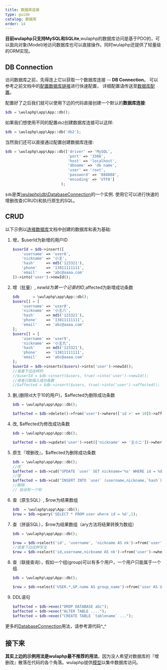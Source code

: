 ```yaml
---
title: 数据库连接
type: guide
catalog: 数据库
order: 14
---
```


**目前wulaphp只支持MySQL和SQLite**,wulaphp的数据库访问是基于PDO的，可以面向对象(Model)地访问数据库也可以直接操作。同时wulaphp还提供了轻量级的ORM实现。

## DB Connection

访问数据库之前，先得连上它以获取一个数据库连接 -- **DB Connection**。
可以参考之前文档中的[配置数据库链接](../database.html#配置数据库)进行快速配置，
详细配置请传送至[数据库配置](../config/db.html)。

配置好了之后我们就可以使用下边的代码直接创建一个默认的**数据库连接**:

```php
$db = \wulaphp\app\App::db();
```

如果我们想使用不同的配置`db2`创建数据库连接可以这样:

```php
$db = \wulaphp\app\App::db('db2');
```

当然我们还可以直接通过配置创建数据库连接:

```php
$db = \wulaphp\app\App::db(['driver' => 'MySQL',
                            'port' => '3306',
                            'host' => 'localhost',
                            'dbname' => 'db name',
                            'user' => 'root',
                            'password' => '888888',
                            'encoding' => 'UTF8']
                         );
```

`$db`是类[\wulaphp\db\DatabaseConnection](https://github.com/ninggf/wulaphp/blob/v2.0/wulaphp/db/DatabaseConnection.php)的一个实例. 使用它可以进行快速的增删改查(CRUD)和执行原生的SQL。

## CRUD

以下示例以[连接数据库](../database.html)文档中创建的数据库和表为基础:

1. 增，$userId为新增的用户ID
    ```php
    $userId = $db->insert([
        'username' => 'user6',
        'nickname' => '小王',
        'hash'     => md5('123321'),
        'phone'    => '13811111111',
        'email'    => 'abc@aaaa.com'
    ])->into('user')->newId();
    ```
2. 增（批量）, $newId为第一个记录的ID,$affected为新增成功条数
    ```php
    $db      = \wulaphp\app\App::db();
    $users[] = [
        'username' => 'user8',
        'nickname' => '小王八',
        'hash'     => md5('123321'),
        'phone'    => '13811111111',
        'email'    => 'abc@aaaa.com'
    ];
    $users[] = [
        'username' => 'user9',
        'nickname' => '小王九',
        'hash'     => md5('123321'),
        'phone'    => '13811111111',
        'email'    => 'abc@aaaa.com'
    ];
    $userId = $db->inserts($users)->into('user')->newId();
    //或者下边这样的
    //$userId = $db->insert($users, true)->into('user')->newId();
    //或者只取插入成功条数
    //$affected = $db->insert($users, true)->into('user')->affected();
    ```
3. 删,(删除id大于10的用户)，$affected为删除成功条数
    ```php
    $db = \wulaphp\app\App::db();

    $affected = $db->delete()->from('user')->where(['id >' => 10])->affected();
    ```
4. 改, $affected为修改成功条数
    ```php
    $db = \wulaphp\app\App::db();

    $affected = $db->update('user')->set(['nickname' => '王小二'])->where(['username' => 'user8'])->affected();
    ```
5. 原生『增删改』，$affected为删除成功条数
    ```php
    $db = \wulaphp\app\App::db();
    //改
    $affected = $db->cud("UPDATE `user` SET nickname='%s' WHERE id = %d", 'Leo', 1);
    //增
    $affected = $db->cud("INSERT INTO `user` (username,nickname,`hash`) VALUES ('%s','%s','%s')", 'Leo', 'user100', md5('123321'));
    //删除
    // 自动写一个呗
    ```
6. 查（原生SQL）, $row为结果数组
    ```php
    $db  = \wulaphp\app\App::db();
    $row = $db->query('SELECT * FROM user where id = %d',1);
    ```
7. 查（拼装SQL），$row为结果数组（ary方法将结果转换为数组）
    ```php
    $db = \wulaphp\app\App::db();

    $row = $db->select('id', 'username', 'nickname AS nk')->from('user')->where(['id' => 1])->ary();
    //或者下边这种写法 
    $row = $db->select('id,username,nickname AS nk')->from('user')->where(['id' => 1])->ary();
    ```
8. 查（联接查询），假如一个组(group)可以有多个用户，一个用户只能属于一个组.
    ```php
    $db = \wulaphp\app\App::db();

    $row = $db->select('USER.*,GP.name AS group_name')->from('user AS USER')->join('group AS GP', 'USER.gid = GP.id');
    ```
9. DDL语句
    ```php
    $affected = $db->exec("DROP DATABASE abc");
    $affected = $db->exec("ALTER TABLE ....");
    $affected = $db->exec("CREATE TABLE `tablename` ...");
    ```

更多的[DatabaseConnection](https://github.com/ninggf/wulaphp/blob/v2.0/wulaphp/db/DatabaseConnection.php)用法，请参考源代码^_^

## 接下来

**其实上边的示例用法是wulaphp最不推荐的用法**，因为没人希望对数据库的『增删改』散落在代码的各个角落。wulaphp提供[模型](model.html)以集中数据库访问。
